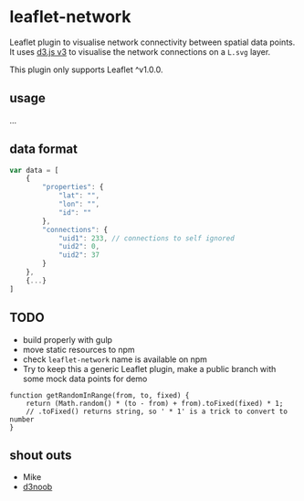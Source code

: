 # leaflet-network

Leaflet plugin to visualise network connectivity between spatial data points.
It uses [d3.js v3](http://d3js.org) to visualise the network connections on a `L.svg` layer.

This plugin only supports Leaflet ^v1.0.0.

## usage
...

## data format

```javascript
var data = [
	{
		"properties": {
			"lat": "",
			"lon": "",
			"id": ""
		},
		"connections": {
			"uid1": 233, // connections to self ignored
			"uid2": 0,
			"uid2": 37
		}
	},
	{...}
]
```

## TODO
* build properly with gulp
* move static resources to npm
* check `leaflet-network` name is available on npm
* Try to keep this a generic Leaflet plugin, make a public branch with some mock data points for demo

```
function getRandomInRange(from, to, fixed) {
    return (Math.random() * (to - from) + from).toFixed(fixed) * 1;
    // .toFixed() returns string, so ' * 1' is a trick to convert to number
}
```

## shout outs

* Mike
* [d3noob](http://bl.ocks.org/d3noob/9267535)